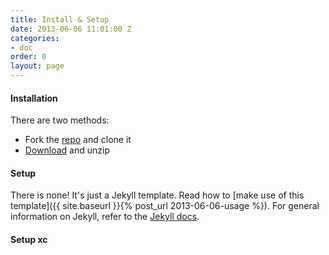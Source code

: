 ```yaml
---
title: Install & Setup
date: 2013-06-06 11:01:00 Z
categories:
- doc
order: 0
layout: page
---
```


#### Installation

There are two methods:

- Fork the [repo](https://github.com/bruth/jekyll-docs-template/) and clone it
- [Download](https://github.com/bruth/jekyll-docs-template/archive/master.zip) and unzip

#### Setup

There is none! It's just a Jekyll template. Read how to [make use of this template]({{ site.baseurl }}{% post_url 2013-06-06-usage %}). For general information on Jekyll, refer to the [Jekyll docs](http://jekyllrb.com/docs/home/).

#### Setup xc
